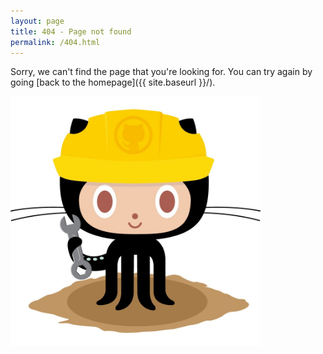 ```yaml
---
layout: page
title: 404 - Page not found
permalink: /404.html
---
```


Sorry, we can't find the page that you're looking for. You can try again by going [back to the homepage]({{ site.baseurl }}/).

<div class="center">
<img src="./images/404.jpg" alt="Constructocat by https://github.com/jasoncostello" style="width: 400px;"/>
</div>
